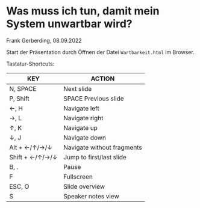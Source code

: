 # Was muss ich tun, damit mein System unwartbar wird?

Frank Gerberding, 08.09.2022

Start der Präsentation durch Öffnen der Datei `Wartbarkeit.html` im Browser.

Tastatur-Shortcuts:

| KEY             | ACTION                     |
|-----------------|----------------------------|
| N, SPACE        | Next slide                 |
| P, Shift        | SPACE	Previous slide       |
| ←, H            | Navigate left              |
| →, L            | Navigate right             |
| ↑, K            | Navigate up                |
| ↓, J            | Navigate down              |
| Alt + ←/↑/→/↓   | Navigate without fragments |
| Shift + ←/↑/→/↓ | Jump to first/last slide   |
| B, .            | Pause                      |
| F               | Fullscreen                 |
| ESC, O          | Slide overview             |
| S               | Speaker notes view         |
